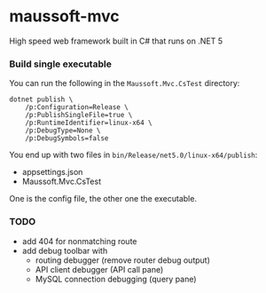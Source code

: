 # maussoft-mvc

High speed web framework built in C# that runs on .NET 5

### Build single executable

You can run the following in the `Maussoft.Mvc.CsTest` directory:

    dotnet publish \
        /p:Configuration=Release \
        /p:PublishSingleFile=true \
        /p:RuntimeIdentifier=linux-x64 \
        /p:DebugType=None \
        /p:DebugSymbols=false
    
You end up with two files in `bin/Release/net5.0/linux-x64/publish`:

- appsettings.json
- Maussoft.Mvc.CsTest

One is the config file, the other one the executable.
 
### TODO

- add 404 for nonmatching route 
- add debug toolbar with
  - routing debugger (remove router debug output)
  - API client debugger (API call pane)
  - MySQL connection debugging (query pane)
